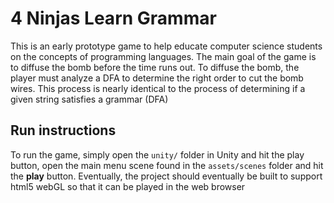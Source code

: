 # 4 Ninjas Learn Grammar

This is an early prototype game to help educate computer science students on the concepts of programming languages. The main goal of the game is to diffuse the bomb before the time runs out. To diffuse the bomb, the player must analyze a DFA to determine the right order to cut the bomb wires. This process is nearly identical to the process of determining if a given string satisfies a grammar (DFA)

## Run instructions
To run the game, simply open the `unity/` folder in Unity and hit the play button, open the main menu scene found in the `assets/scenes` folder and hit the **play** button. Eventually, the project should eventually be built to support html5 webGL so that it can be played in the web browser